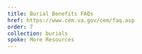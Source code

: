 ```yaml
---
title: Burial Benefits FAQs
href: https://www.cem.va.gov/cem/faq.asp
order: 7
collection: burials
spoke: More Resources
---
```

